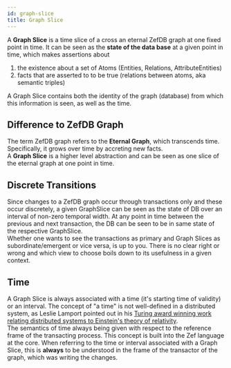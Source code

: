 ```yaml
---
id: graph-slice
title: Graph Slice
---
```


  
A **Graph Slice** is a time slice of a cross an eternal ZefDB graph at one fixed point in time. It can be seen as the **state of the data base** at a given point in time, which makes assertions about   
1. the existence about a set of Atoms (Entities, Relations, AttributeEntities)   
2. facts that are asserted to to be true (relations between atoms, aka semantic triples)  
  
A Graph Slice contains both the identity of the graph (database) from which this information is seen, as well as the time.  
  
  
## Difference to ZefDB Graph  
The term ZefDB graph refers to the **Eternal Graph**, which transcends time. Specifically, it grows over time by accreting new facts.  
A **Graph Slice** is a higher level abstraction and can be seen as one slice of the eternal graph at one point in time.  
  
  
## Discrete Transitions  
Since changes to a ZefDB graph occur through transactions only and these occur discretely, a given GraphSlice can be seen as the state of DB over an  interval of non-zero temporal width. At any point in time between the previous and next transaction, the DB can be seen to be in same state of the respective GraphSlice.  
Whether one wants to see the transactions as primary and Graph Slices as subordinate/emergent or vice versa, is up to you. There is no clear right or wrong and which view to choose boils down to its usefulness in a given context.  
  
## Time  
A Graph Slice is always associated with a time (it's starting time of validity) or an interval. The concept of "a time" is not well-defined in a distributed system, as Leslie Lamport pointed out in his [Turing award winning work relating distributed systems to Einstein's theory of relativity](https://dl.acm.org/doi/10.1145/359545.359563).   
The semantics of time always being given with respect to the reference frame of the transacting process. This concept is built into the Zef language at the core. When referring to the time or interval associated with a Graph Slice, this is **always** to be understood in the frame of the transactor of the graph, which was writing the changes.  
